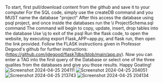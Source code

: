 To start, first pull/download content from the github and save it to your computer
For the SQL code, simply use the createDB command and you MUST name the database "project"
After this access the database using psql project, and once inside the databases run the \i ProjectSchema.sql command
The command will begin to copy, update, insert, drop tables into the database
Use \q to exit of the psql
Run the flask code, to open the website, by executing export Flask_APP=app.py, and flask run, then open the link provided. Follow the FLASK instructions given in Professor Degood's github for further instructions: (https://github.com/jdegood/flask7dbs/blob/main/app.py).
Now you can enter a TAG into the first query of the Database or select one of the three qualites from the databases and give you those results.
Happy Goating!
![Screenshot 2024-04-25 204111](https://github.com/TCNJ-degoodj/project-group06/assets/159069099/10ef9c0e-b529-4f6c-98ea-abc2915ec928)
![Screenshot 2024-04-25 204051](https://github.com/TCNJ-degoodj/project-group06/assets/159069099/4a007c91-0472-478a-a4d6-9b5a71cc22f7)
![Screenshot 2024-04-25 213743](https://github.com/TCNJ-degoodj/project-group06/assets/159069099/477f1065-3ff5-43e0-b5eb-8271b2892a81)
![Screenshot 2024-04-25 204134](https://github.com/TCNJ-degoodj/project-group06/assets/159069099/2e58d944-6550-4c28-9126-7fba1f77f084)
